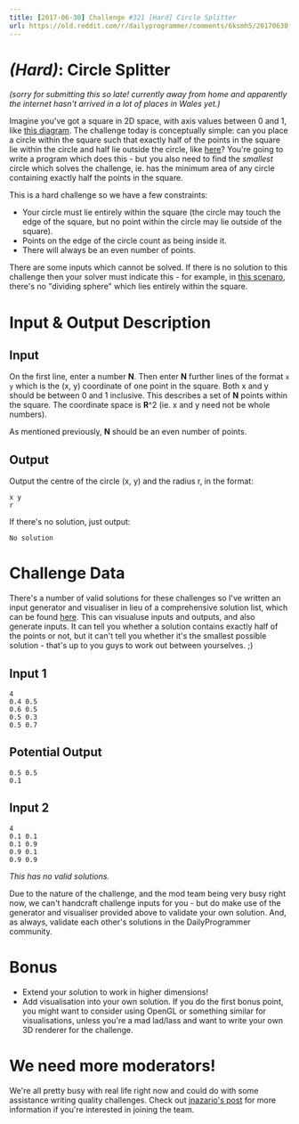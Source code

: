 ```yaml
---
title: [2017-06-30] Challenge #321 [Hard] Circle Splitter
url: https://old.reddit.com/r/dailyprogrammer/comments/6ksmh5/20170630_challenge_321_hard_circle_splitter/
---
```


# [](#HardIcon) _(Hard)_: Circle Splitter

*(sorry for submitting this so late! currently away from home and apparently the internet hasn't arrived in a lot of places in Wales yet.)*

Imagine you've got a square in 2D space, with axis values between 0 and 1, like [this diagram](http://i.imgur.com/5K0HZEk.png). The challenge today is conceptually simple: can you place a circle within the square such that exactly half of the points in the square lie within the circle and half lie outside the circle, like [here](http://i.imgur.com/n7BDeyg.png)? You're going to write a program which does this - but you also need to find the *smallest* circle which solves the challenge, ie. has the minimum area of any circle containing exactly half the points in the square.

This is a hard challenge so we have a few constraints:

* Your circle must lie entirely within the square (the circle may touch the edge of the square, but no point within the circle may lie outside of the square).
* Points on the edge of the circle count as being inside it.
* There will always be an even number of points.

There are some inputs which cannot be solved. If there is no solution to this challenge then your solver must indicate this - for example, in [this scenaro](http://i.imgur.com/fDGPvX3.png), there's no "dividing sphere" which lies entirely within the square.

# Input & Output Description

## Input

On the first line, enter a number **N**. Then enter **N** further lines of the format `x y` which is the (x, y) coordinate of one point in the square. Both x and y should be between 0 and 1 inclusive. This describes a set of **N** points within the square. The coordinate space is **R**^2 (ie. x and y need not be whole numbers).

As mentioned previously, **N** should be an even number of points.

## Output

Output the centre of the circle (x, y) and the radius r, in the format:

    x y
	r

If there's no solution, just output:

    No solution

# Challenge Data

There's a number of valid solutions for these challenges so I've written an input generator and visualiser in lieu of a comprehensive solution list, which can be found [here](https://jsfiddle.net/gjkdc8hL/). This can visualuse inputs and outputs, and also generate inputs. It can tell you whether a solution contains exactly half of the points or not, but it can't tell you whether it's the smallest possible solution - that's up to you guys to work out between yourselves. ;)

## Input 1

    4
	0.4 0.5
	0.6 0.5
	0.5 0.3
	0.5 0.7
	
## Potential Output

    0.5 0.5
	0.1

## Input 2

    4
	0.1 0.1
	0.1 0.9
	0.9 0.1
	0.9 0.9

*This has no valid solutions.*

Due to the nature of the challenge, and the mod team being very busy right now, we can't handcraft challenge inputs for you - but do make use of the generator and visualiser provided above to validate your own solution. And, as always, validate each other's solutions in the DailyProgrammer community.

# Bonus

* Extend your solution to work in higher dimensions!
* Add visualisation into your own solution. If you do the first bonus point, you might want to consider using OpenGL or something similar for visualisations, unless you're a mad lad/lass and want to write your own 3D renderer for the challenge.

# We need more moderators!

We're all pretty busy with real life right now and could do with some assistance writing quality challenges. Check out [jnazario's post](https://www.reddit.com/r/dailyprogrammer/comments/6fm3yy/announce_seeking_moderators/) for more information if you're interested in joining the team.